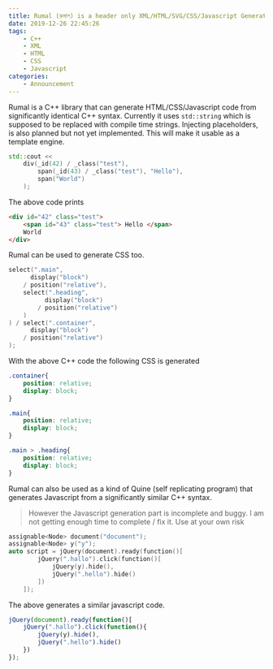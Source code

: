```yaml
---
title: Rumal (রুমাল) is a header only XML/HTML/SVG/CSS/Javascript Generator C++ library
date: 2019-12-26 22:45:26
tags: 
    - C++
    - XML
    - HTML
    - CSS
    - Javascript
categories:
    - Announcement
---
```


Rumal is a C++ library that can generate HTML/CSS/Javascript code from significantly identical C++ syntax. 
Currently it uses `std::string` which is supposed to be replaced with compile time strings. Injecting placeholders, is also planned but not yet implemented.
This will make it usable as a template engine.


```c++
std::cout << 
    div(_id(42) / _class("test"),
        span(_id(43) / _class("test"), "Hello"),
        span("World")
    );
```
<!--more-->

The above code prints 

```html
<div id="42" class="test">
    <span id="43" class="test"> Hello </span>
    World
</div>
```

Rumal can be used to generate CSS too.

```c++
select(".main", 
      display("block") 
    / position("relative"), 
    select(".heading", 
          display("block") 
        / position("relative")
    )
) / select(".container", 
      display("block") 
    / position("relative")
);
```

With the above C++ code the following CSS is generated

```css
.container{
    position: relative; 
    display: block;
}

.main{
    position: relative;
    display: block;
}

.main > .heading{
    position: relative;
    display: block;
}
```

Rumal can also be used as a kind of Quine (self replicating program) that generates Javascript from a significantly similar C++ syntax.

> However the Javascript generation part is incomplete and buggy. I am not getting enough time to complete / fix it. Use at your own risk

```c++
assignable<Node> document("document");
assignable<Node> y("y");
auto script = jQuery(document).ready(function()[
        jQuery(".hallo").click(function()[
            jQuery(y).hide(),
            jQuery(".hello").hide()
        ])
    ]);
```

The above generates a similar javascript code.

```javascript
jQuery(document).ready(function()[
    jQuery(".hallo").click(function(){
        jQuery(y).hide(),
        jQuery(".hello").hide()
    })
});
```